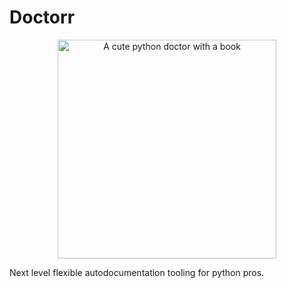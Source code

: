 # Doctorr

<p align="center">
  <img src="https://github.com/nibbleai/doctorr/blob/master/doctorr.png?raw=true" alt="A cute python doctor with a book" style="width: 350px;">
</p>

Next level flexible autodocumentation tooling for python pros.
